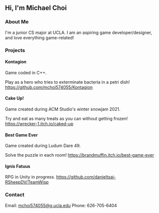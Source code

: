## Hi, I'm Michael Choi

### About Me
I'm a junior CS major at UCLA. I am an aspiring game developer/designer, and love everything game-related!

### Projects

#### Kontagion
Game coded in C++.

Play as a hero who tries to exterminate bacteria in a petri dish!
https://github.com/mchoi574055/Kontagion

#### Cake Up!
Game created during ACM Studio's winter snowjam 2021.

Try and eat as many treats as you can without getting frozen!
https://wrecker-1.itch.io/caked-up

#### Best Game Ever
Game created during Ludum Dare 49.

Solve the puzzle in each room!
https://brandmuffin.itch.io/best-game-ever

#### Ignis Fatuus
RPG in Unity in progress.
https://github.com/danieltsai-RSheepDV/TeamWisp


### Contact
Email: mchoi574055@g.ucla.edu
Phone: 626-705-6404 

